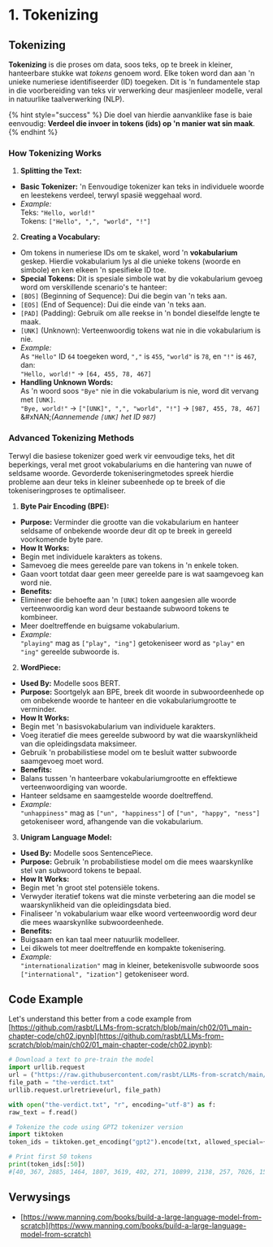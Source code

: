 # 1. Tokenizing

## Tokenizing

**Tokenizing** is die proses om data, soos teks, op te breek in kleiner, hanteerbare stukke wat _tokens_ genoem word. Elke token word dan aan 'n unieke numeriese identifiseerder (ID) toegeken. Dit is 'n fundamentele stap in die voorbereiding van teks vir verwerking deur masjienleer modelle, veral in natuurlike taalverwerking (NLP).

{% hint style="success" %}
Die doel van hierdie aanvanklike fase is baie eenvoudig: **Verdeel die invoer in tokens (ids) op 'n manier wat sin maak**.
{% endhint %}

### **How Tokenizing Works**

1. **Splitting the Text:**
* **Basic Tokenizer:** 'n Eenvoudige tokenizer kan teks in individuele woorde en leestekens verdeel, terwyl spasië weggehaal word.
* _Example:_\
Teks: `"Hello, world!"`\
Tokens: `["Hello", ",", "world", "!"]`
2. **Creating a Vocabulary:**
* Om tokens in numeriese IDs om te skakel, word 'n **vokabularium** geskep. Hierdie vokabularium lys al die unieke tokens (woorde en simbole) en ken elkeen 'n spesifieke ID toe.
* **Special Tokens:** Dit is spesiale simbole wat by die vokabularium gevoeg word om verskillende scenario's te hanteer:
* `[BOS]` (Beginning of Sequence): Dui die begin van 'n teks aan.
* `[EOS]` (End of Sequence): Dui die einde van 'n teks aan.
* `[PAD]` (Padding): Gebruik om alle reekse in 'n bondel dieselfde lengte te maak.
* `[UNK]` (Unknown): Verteenwoordig tokens wat nie in die vokabularium is nie.
* _Example:_\
As `"Hello"` ID `64` toegeken word, `","` is `455`, `"world"` is `78`, en `"!"` is `467`, dan:\
`"Hello, world!"` → `[64, 455, 78, 467]`
* **Handling Unknown Words:**\
As 'n woord soos `"Bye"` nie in die vokabularium is nie, word dit vervang met `[UNK]`.\
`"Bye, world!"` → `["[UNK]", ",", "world", "!"]` → `[987, 455, 78, 467]`\
&#xNAN;_(Aannemende `[UNK]` het ID `987`)_

### **Advanced Tokenizing Methods**

Terwyl die basiese tokenizer goed werk vir eenvoudige teks, het dit beperkings, veral met groot vokabulariums en die hantering van nuwe of seldsame woorde. Gevorderde tokeniseringmetodes spreek hierdie probleme aan deur teks in kleiner subeenhede op te breek of die tokeniseringproses te optimaliseer.

1. **Byte Pair Encoding (BPE):**
* **Purpose:** Verminder die grootte van die vokabularium en hanteer seldsame of onbekende woorde deur dit op te breek in gereeld voorkomende byte pare.
* **How It Works:**
* Begin met individuele karakters as tokens.
* Samevoeg die mees gereelde pare van tokens in 'n enkele token.
* Gaan voort totdat daar geen meer gereelde pare is wat saamgevoeg kan word nie.
* **Benefits:**
* Elimineer die behoefte aan 'n `[UNK]` token aangesien alle woorde verteenwoordig kan word deur bestaande subwoord tokens te kombineer.
* Meer doeltreffende en buigsame vokabularium.
* _Example:_\
`"playing"` mag as `["play", "ing"]` getokeniseer word as `"play"` en `"ing"` gereelde subwoorde is.
2. **WordPiece:**
* **Used By:** Modelle soos BERT.
* **Purpose:** Soortgelyk aan BPE, breek dit woorde in subwoordeenhede op om onbekende woorde te hanteer en die vokabulariumgrootte te verminder.
* **How It Works:**
* Begin met 'n basisvokabularium van individuele karakters.
* Voeg iteratief die mees gereelde subwoord by wat die waarskynlikheid van die opleidingsdata maksimeer.
* Gebruik 'n probabilistiese model om te besluit watter subwoorde saamgevoeg moet word.
* **Benefits:**
* Balans tussen 'n hanteerbare vokabulariumgrootte en effektiewe verteenwoordiging van woorde.
* Hanteer seldsame en saamgestelde woorde doeltreffend.
* _Example:_\
`"unhappiness"` mag as `["un", "happiness"]` of `["un", "happy", "ness"]` getokeniseer word, afhangende van die vokabularium.
3. **Unigram Language Model:**
* **Used By:** Modelle soos SentencePiece.
* **Purpose:** Gebruik 'n probabilistiese model om die mees waarskynlike stel van subwoord tokens te bepaal.
* **How It Works:**
* Begin met 'n groot stel potensiële tokens.
* Verwyder iteratief tokens wat die minste verbetering aan die model se waarskynlikheid van die opleidingsdata bied.
* Finaliseer 'n vokabularium waar elke woord verteenwoordig word deur die mees waarskynlike subwoordeenhede.
* **Benefits:**
* Buigsaam en kan taal meer natuurlik modelleer.
* Lei dikwels tot meer doeltreffende en kompakte tokenisering.
* _Example:_\
`"internationalization"` mag in kleiner, betekenisvolle subwoorde soos `["international", "ization"]` getokeniseer word.

## Code Example

Let's understand this better from a code example from [https://github.com/rasbt/LLMs-from-scratch/blob/main/ch02/01\_main-chapter-code/ch02.ipynb](https://github.com/rasbt/LLMs-from-scratch/blob/main/ch02/01_main-chapter-code/ch02.ipynb):
```python
# Download a text to pre-train the model
import urllib.request
url = ("https://raw.githubusercontent.com/rasbt/LLMs-from-scratch/main/ch02/01_main-chapter-code/the-verdict.txt")
file_path = "the-verdict.txt"
urllib.request.urlretrieve(url, file_path)

with open("the-verdict.txt", "r", encoding="utf-8") as f:
raw_text = f.read()

# Tokenize the code using GPT2 tokenizer version
import tiktoken
token_ids = tiktoken.get_encoding("gpt2").encode(txt, allowed_special={"[EOS]"}) # Allow the user of the tag "[EOS]"

# Print first 50 tokens
print(token_ids[:50])
#[40, 367, 2885, 1464, 1807, 3619, 402, 271, 10899, 2138, 257, 7026, 15632, 438, 2016, 257, 922, 5891, 1576, 438, 568, 340, 373, 645, 1049, 5975, 284, 502, 284, 3285, 326, 11, 287, 262, 6001, 286, 465, 13476, 11, 339, 550, 5710, 465, 12036, 11, 6405, 257, 5527, 27075, 11]
```
## Verwysings

* [https://www.manning.com/books/build-a-large-language-model-from-scratch](https://www.manning.com/books/build-a-large-language-model-from-scratch)
